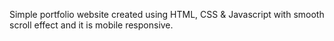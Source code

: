Simple portfolio website created using HTML, CSS &amp; Javascript with smooth scroll effect and it is mobile responsive.

 

